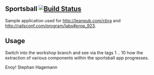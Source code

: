 ## Sportsball [![Build Status](https://travis-ci.org/shageman/sportsball.svg?branch=master)](https://travis-ci.org/shageman/sportsball)

Sample application used for http://leanpub.com/cbra and http://railsconf.com/program/labs#prop_923.

## Usage
Switch into the workshop branch and see via the tags 1 .. 10 how the extraction of various components within the sportsball app progresses.

Enoy! 
Stephan Hagemann
